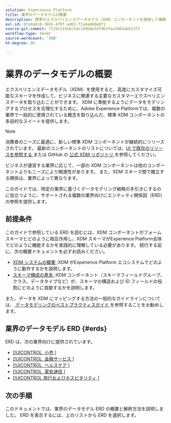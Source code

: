 ```yaml
---
solution: Experience Platform
title: 業界のデータモデルの概要
description: 標準のエクスペリエンスデータモデル（XDM）コンポーネントを使用して構築できる、様々な業界の標準化されたデータモデルについて説明します。
exl-id: 8fa9a610-36b5-470f-ad63-f2a4a060e0f1
source-git-commit: f129c215ebc5dc169b9a7ef9b3faa3463ab413f3
workflow-type: tm+mt
source-wordcount: '350'
ht-degree: 0%

---
```


# 業界のデータモデルの概要

エクスペリエンスデータモデル（XDM）を使用すると、高度にカスタマイズ可能なスキーマを作成して、ビジネスに関連する主要なカスタマーエクスペリエンスデータを取り込むことができます。 XDM に準拠するようにデータをモデリングするプロセスを合理化するために、Adobe Experience Platformでは、複数の業界で一般的に使用されている概念を取り込んだ、標準 XDM コンポーネントの多目的なスイートを提供します。

>[!NOTE]
>
>消費者のニーズに最適に、新しい標準 XDM コンポーネントが継続的にリリースされています。 最新のコンポーネントのリストについては、[UI で既存のリソースを参照する ](../../ui/explore.md) または GitHub の [ 公式 XDM リポジトリ ](https://github.com/adobe/xdm/tree/master/components) を参照してください。

ビジネスが運営する業界に応じて、一部の XDM コンポーネントは他のコンポーネントよりもニーズにより関連性があります。 また、XDM スキーマ間で確立する関係は、業界によって異なります。

このガイドでは、特定の業界に基づくデータモデリング戦略の手引きにするのに役立つように、サポートされる複数の業界向けにエンティティ関係図（ERD）の参照を提供します。

## 前提条件

このガイドで参照している ERD を読むには、XDM コンポーネントがフォームスキーマとどのように相互作用し、XDM スキーマがExperience Platform全体でどのように機能するかを実践的に理解している必要があります。 続行する前に、次の概要ドキュメントを必ずお読みください。

* [XDM システムの概要 ](../../home.md):XDM がExperience Platform エコシステムでどのように動作するかを説明します。
* [ スキーマ構成の基本 ](../../schema/composition.md):XDM コンポーネント（スキーマフィールドグループ、クラス、データタイプなど）が、スキーマの構造および ID フィールドの役割にどのように貢献するかを説明します。

また、データを XDM にマッピングする方法の一般的なガイドラインについては、[ データモデリングのベストプラクティスガイド ](../../schema/best-practices.md) を参照することをお勧めします。

## 業界のデータモデル ERD {#erds}

ERD は、次の業界向けに提供されています。

* [[!UICONTROL &#x200B; 小売 &#x200B;]](./retail.md)
* [[!UICONTROL &#x200B; 金融サービス &#x200B;]](./financial.md)
* [[!UICONTROL &#x200B; ヘルスケア &#x200B;]](./healthcare.md)
* [[!UICONTROL &#x200B; 電気通信 &#x200B;]](./telecom.md)
* [[!UICONTROL &#x200B; 旅行およびホスピタリティ &#x200B;]](./travel-hospitality.md)

## 次の手順

このドキュメントでは、業界のデータモデル ERD の概要と解釈方法を説明しました。 ERD を表示するには、上のリストから ERD を選択します。
